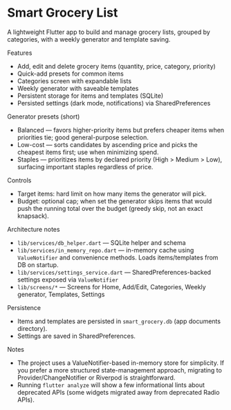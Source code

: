 # Smart Grocery List

A lightweight Flutter app to build and manage grocery lists, grouped by categories, with a weekly generator and template saving.

Features
 - Add, edit and delete grocery items (quantity, price, category, priority)
 - Quick-add presets for common items
 - Categories screen with expandable lists
 - Weekly generator with saveable templates
 - Persistent storage for items and templates (SQLite)
 - Persisted settings (dark mode, notifications) via SharedPreferences

Generator presets (short)
 - Balanced — favors higher-priority items but prefers cheaper items when priorities tie; good general-purpose selection.
 - Low-cost — sorts candidates by ascending price and picks the cheapest items first; use when minimizing spend.
 - Staples — prioritizes items by declared priority (High > Medium > Low), surfacing important staples regardless of price.

Controls
 - Target items: hard limit on how many items the generator will pick.
 - Budget: optional cap; when set the generator skips items that would push the running total over the budget (greedy skip, not an exact knapsack).


Architecture notes
 - `lib/services/db_helper.dart` — SQLite helper and schema
 - `lib/services/in_memory_repo.dart` — in-memory cache using `ValueNotifier` and convenience methods. Loads items/templates from DB on startup.
 - `lib/services/settings_service.dart` — SharedPreferences-backed settings exposed via `ValueNotifier`
 - `lib/screens/*` — Screens for Home, Add/Edit, Categories, Weekly generator, Templates, Settings

Persistence
 - Items and templates are persisted in `smart_grocery.db` (app documents directory).
 - Settings are saved in SharedPreferences.

Notes
 - The project uses a ValueNotifier-based in-memory store for simplicity. If you prefer a more structured state-management approach, migrating to Provider/ChangeNotifier or Riverpod is straightforward.
 - Running `flutter analyze` will show a few informational lints about deprecated APIs (some widgets migrated away from deprecated Radio APIs).


